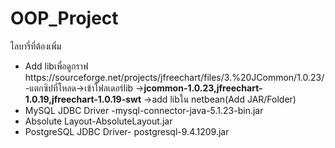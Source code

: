 # OOP_Project
ไลบารี่ที่ต้องเพิ่ม
<ul>
  <li>
Add libเพื่อดูกราฟ https://sourceforge.net/projects/jfreechart/files/3.%20JCommon/1.0.23/
    -แตกซิปที่โหลด->เข้าโฟลเดอร์lib -><b>jcommon-1.0.23,jfreechart-1.0.19,jfreechart-1.0.19-swt</b> ->add libใน netbean(Add JAR/Folder)</li>
<li>MySQL JDBC Driver -mysql-connector-java-5.1.23-bin.jar
</li>
<li>Absolute Layout-AbsoluteLayout.jar
</li>
<li>PostgreSQL JDBC Driver- postgresql-9.4.1209.jar</li>

  
</ul>
